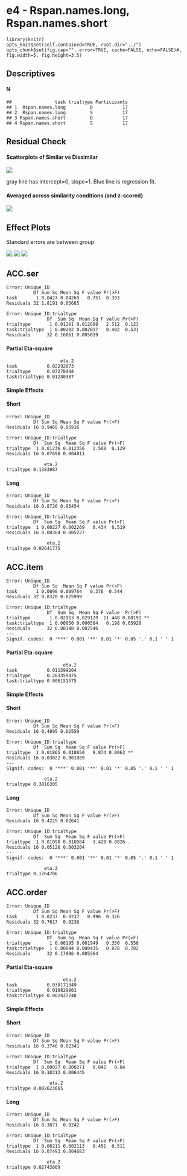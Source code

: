 <!----
Template takes..
conds:  conditions to use (done using mustache syntax)
--->
e4 - Rspan.names.long, Rspan.names.short
========================================

    library(knitr)
    opts_knit$set(self.contained=TRUE, root.dir="../")
    opts_chunk$set(fig.cap="", error=TRUE, cache=FALSE, echo=FALSE)#, fig.width=5, fig.height=3.5)

Descriptives
------------

#### N

    ##                task trialtype Participants
    ## 1  Rspan.names.long         D           17
    ## 2  Rspan.names.long         S           17
    ## 3 Rspan.names.short         D           17
    ## 4 Rspan.names.short         S           17

Residual Check
--------------

#### Scatterplots of Similar vs Dissimilar

![](e4_files/figure-markdown_strict/unnamed-chunk-4-1.png)

gray line has intercept=0, slope=1. Blue line is regression fit.

#### Averaged across similarity conditions (and z-scored)

![](e4_files/figure-markdown_strict/unnamed-chunk-5-1.png)

Effect Plots
------------

Standard errors are between group

![](e4_files/figure-markdown_strict/unnamed-chunk-6-1.png)
![](e4_files/figure-markdown_strict/unnamed-chunk-6-2.png)
![](e4_files/figure-markdown_strict/unnamed-chunk-6-3.png)

ACC.ser
-------


    Error: Unique_ID
              Df Sum Sq Mean Sq F value Pr(>F)
    task       1 0.0427 0.04269   0.751  0.393
    Residuals 32 1.8191 0.05685               

    Error: Unique_ID:trialtype
                   Df  Sum Sq  Mean Sq F value Pr(>F)
    trialtype       1 0.01261 0.012608   2.512  0.123
    task:trialtype  1 0.00202 0.002017   0.402  0.531
    Residuals      32 0.16061 0.005019               

#### Partial Eta-square

                        eta.2
    task           0.02292673
    trialtype      0.07278444
    task:trialtype 0.01240387

#### Simple Effects

#### Short


    Error: Unique_ID
              Df Sum Sq Mean Sq F value Pr(>F)
    Residuals 16 0.9465 0.05916               

    Error: Unique_ID:trialtype
              Df  Sum Sq  Mean Sq F value Pr(>F)
    trialtype  1 0.01236 0.012356   2.568  0.129
    Residuals 16 0.07698 0.004811               

                  eta.2
    trialtype 0.1383087

#### Long


    Error: Unique_ID
              Df Sum Sq Mean Sq F value Pr(>F)
    Residuals 16 0.8726 0.05454               

    Error: Unique_ID:trialtype
              Df  Sum Sq  Mean Sq F value Pr(>F)
    trialtype  1 0.00227 0.002269   0.434  0.519
    Residuals 16 0.08364 0.005227               

                   eta.2
    trialtype 0.02641775

ACC.item
--------


    Error: Unique_ID
              Df Sum Sq  Mean Sq F value Pr(>F)
    task       1 0.0098 0.009764   0.376  0.544
    Residuals 32 0.8320 0.025999               

    Error: Unique_ID:trialtype
                   Df  Sum Sq  Mean Sq F value  Pr(>F)   
    trialtype       1 0.02913 0.029129  11.440 0.00191 **
    task:trialtype  1 0.00050 0.000504   0.198 0.65928   
    Residuals      32 0.08148 0.002546                   
    ---
    Signif. codes:  0 '***' 0.001 '**' 0.01 '*' 0.05 '.' 0.1 ' ' 1

#### Partial Eta-square

                         eta.2
    task           0.011599204
    trialtype      0.263359475
    task:trialtype 0.006151575

#### Simple Effects

#### Short


    Error: Unique_ID
              Df Sum Sq Mean Sq F value Pr(>F)
    Residuals 16 0.4095 0.02559               

    Error: Unique_ID:trialtype
              Df  Sum Sq  Mean Sq F value Pr(>F)   
    trialtype  1 0.01865 0.018650   9.874 0.0063 **
    Residuals 16 0.03022 0.001889                  
    ---
    Signif. codes:  0 '***' 0.001 '**' 0.01 '*' 0.05 '.' 0.1 ' ' 1

                  eta.2
    trialtype 0.3816305

#### Long


    Error: Unique_ID
              Df Sum Sq Mean Sq F value Pr(>F)
    Residuals 16 0.4225 0.02641               

    Error: Unique_ID:trialtype
              Df  Sum Sq  Mean Sq F value Pr(>F)  
    trialtype  1 0.01098 0.010984   3.429 0.0826 .
    Residuals 16 0.05126 0.003204                 
    ---
    Signif. codes:  0 '***' 0.001 '**' 0.01 '*' 0.05 '.' 0.1 ' ' 1

                  eta.2
    trialtype 0.1764706

ACC.order
---------


    Error: Unique_ID
              Df Sum Sq Mean Sq F value Pr(>F)
    task       1 0.0237  0.0237   0.996  0.326
    Residuals 32 0.7617  0.0238               

    Error: Unique_ID:trialtype
                   Df  Sum Sq  Mean Sq F value Pr(>F)
    trialtype       1 0.00195 0.001949   0.350  0.558
    task:trialtype  1 0.00044 0.000435   0.078  0.782
    Residuals      32 0.17806 0.005564               

#### Partial Eta-square

                         eta.2
    task           0.030171349
    trialtype      0.010829901
    task:trialtype 0.002437748

#### Simple Effects

#### Short


    Error: Unique_ID
              Df Sum Sq Mean Sq F value Pr(>F)
    Residuals 16 0.3746 0.02341               

    Error: Unique_ID:trialtype
              Df  Sum Sq  Mean Sq F value Pr(>F)
    trialtype  1 0.00027 0.000271   0.042   0.84
    Residuals 16 0.10313 0.006445               

                    eta.2
    trialtype 0.002623665

#### Long


    Error: Unique_ID
              Df Sum Sq Mean Sq F value Pr(>F)
    Residuals 16 0.3871  0.0242               

    Error: Unique_ID:trialtype
              Df  Sum Sq  Mean Sq F value Pr(>F)
    trialtype  1 0.00211 0.002113   0.451  0.511
    Residuals 16 0.07493 0.004683               

                   eta.2
    trialtype 0.02743009
